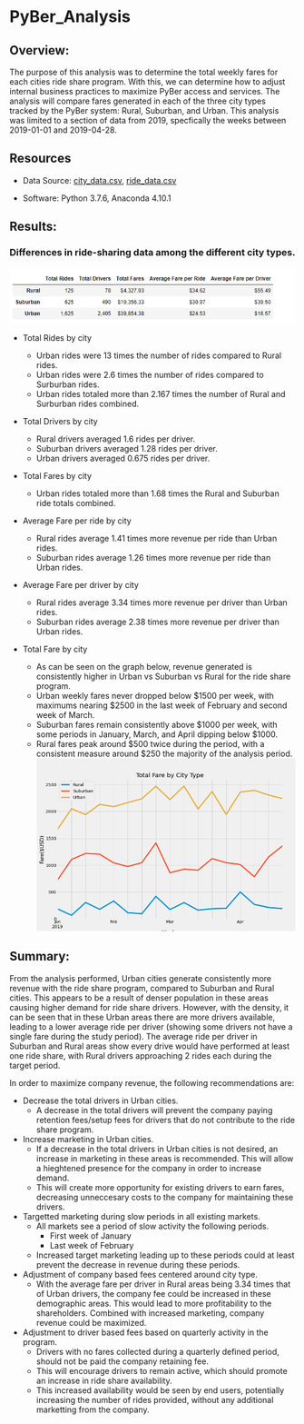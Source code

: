 # PyBer_Analysis

## Overview: 
The purpose of this analysis was to determine the total weekly fares for each cities ride share program.  With this, we can determine how to adjust internal business practices to maximize PyBer access and services.  The analysis will compare fares generated in each of the three city types tracked by the PyBer system: Rural, Suburban, and Urban.  This analysis was limited to a section of data from 2019, specfically the weeks between 2019-01-01 and 2019-04-28.

## Resources
- Data Source: 
[city_data.csv](https://github.com/nseddon/PyBer_Analysis/blob/main/Resources/city_data.csv), 
[ride_data.csv](https://github.com/nseddon/PyBer_Analysis/blob/main/Resources/ride_data.csv)

- Software: Python 3.7.6, Anaconda 4.10.1

## Results:
### Differences in ride-sharing data among the different city types.
![PyBer_summary_by_city.png](https://github.com/nseddon/PyBer_Analysis/blob/main/analysis/PyBer_summary_by_city.PNG)

- Total Rides by city
    - Urban rides were 13 times the number of rides compared to Rural rides.
    - Urban rides were 2.6 times the number of rides compared to Surburban rides.
    - Urban rides totaled more than 2.167 times the number of Rural and Surburban rides combined.

- Total Drivers by city
    - Rural drivers averaged 1.6 rides per driver.
    - Suburban drivers averaged 1.28 rides per driver.
    - Urban drivers averaged 0.675 rides per driver.

- Total Fares by city
    - Urban rides totaled more than 1.68 times the Rural and Suburban ride totals combined.

- Average Fare per ride by city
    - Rural rides average 1.41 times more revenue per ride than Urban rides.
    - Suburban rides average 1.26 times more revenue per ride than Urban rides.
   
- Average Fare per driver by city
    - Rural rides average 3.34 times more revenue per driver than Urban rides.
    - Suburban rides average 2.38 times more revenue per driver than Urban rides.


- Total Fare by city
    - As can be seen on the graph below, revenue generated is consistently higher in Urban vs Suburban vs Rural for the ride share program.
    - Urban weekly fares never dropped below $1500 per week, with maximums nearing $2500 in the last week of February and second week of March.
    - Suburban fares remain consistently above $1000 per week, with some periods in January, March, and April dipping below $1000.
    - Rural fares peak around $500 twice during the period, with a consistent measure around $250 the majority of the analysis period.
![PyBer_fare_summary.PNG](https://github.com/nseddon/PyBer_Analysis/blob/main/analysis/PyBer_fare_summary.png)


## Summary: 
From the analysis performed, Urban cities generate consistently more revenue with the ride share program, compared to Suburban and Rural cities.  This appears to be a result of denser population in these areas causing higher demand for ride share drivers.  However, with the density, it can be seen that in these Urban areas there are more drivers available, leading to a lower average ride per driver (showing some drivers not have a single fare during the study period).  The average ride per driver in Suburban and Rural areas show every drive would have performed at least one ride share, with Rural drivers approaching 2 rides each during the target period.

In order to maximize company revenue, the following recommendations are:
- Decrease the total drivers in Urban cities.
    - A decrease in the total drivers will prevent the company paying retention fees/setup fees for drivers that do not contribute to the ride share program.
- Increase marketing in Urban cities.
    - If a decrease in the total drivers in Urban cities is not desired, an increase in marketing in these areas is recommended.  This will allow a hieghtened presence for the company in order to increase demand.  
    - This will create more opportunity for existing drivers to earn fares, decreasing unneccesary costs to the company for maintaining these drivers.
- Targetted marketing during slow periods in all existing markets.
    - All markets see a period of slow activity the following periods.
        - First week of January
        - Last week of February
    - Increased target marketing leading up to these periods could at least prevent the decrease in revenue during these periods.
- Adjustment of company based fees centered around city type.
    - With the average fare per driver in Rural areas being 3.34 times that of Urban drivers, the company fee could be increased in these demographic areas.  This would lead to more profitability to the shareholders.  Combined with increased marketing, company revenue could be maximized.
- Adjustment to driver based fees based on quarterly activity in the program.
    - Drivers with no fares collected during a quarterly defined period, should not be paid the company retaining fee.  
    - This will encourage drivers to remain active, which should promote an increase in ride share availability.  
    - This increased availability would be seen by end users, potentially increasing the number of rides provided, without any additional marketting from the company.
